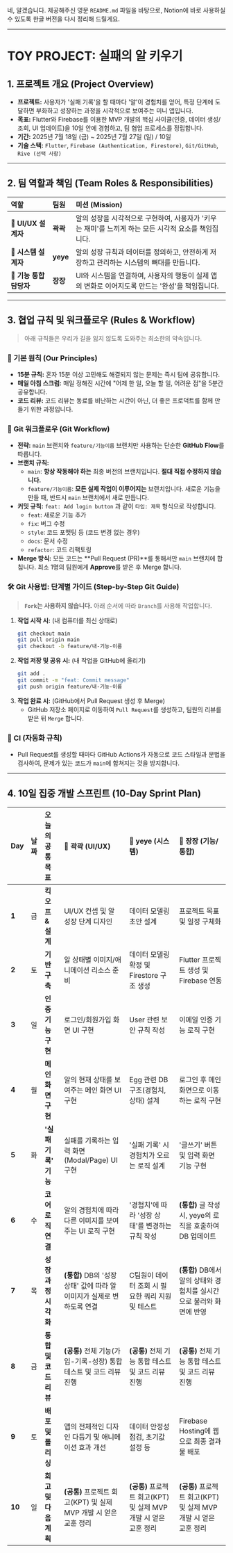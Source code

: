 네, 알겠습니다. 제공해주신 영문 `README.md` 파일을 바탕으로, Notion에 바로 사용하실 수 있도록 한글 버전을 다시 정리해 드릴게요.

-----

# **TOY PROJECT: 실패의 알 키우기**

## **1. 프로젝트 개요 (Project Overview)**

  * **프로젝트:** 사용자가 '실패 기록'을 할 때마다 '알'이 경험치를 얻어, 특정 단계에 도달하면 부화하고 성장하는 과정을 시각적으로 보여주는 미니 앱입니다.
  * **목표:** Flutter와 Firebase를 이용한 MVP 개발의 핵심 사이클(인증, 데이터 생성/조회, UI 업데이트)을 10일 안에 경험하고, 팀 협업 프로세스를 정립합니다.
  * **기간:** 2025년 7월 18일 (금) \~ 2025년 7월 27일 (일) / 10일
  * **기술 스택:** `Flutter`, `Firebase (Authentication, Firestore)`, `Git/GitHub`, `Rive (선택 사항)`

-----

## **2. 팀 역할과 책임 (Team Roles & Responsibilities)**

| 역할 | 팀원 | 미션 (Mission) |
| :--- | :--- | :--- |
| 🎨 **UI/UX 설계자** | **곽곽** | 알의 성장을 시각적으로 구현하여, 사용자가 '키우는 재미'를 느끼게 하는 모든 시각적 요소를 책임집니다. |
| 🔐 **시스템 설계자** | **yeye** | 알의 성장 규칙과 데이터를 정의하고, 안전하게 저장하고 관리하는 시스템의 뼈대를 만듭니다. |
| 🔗 **기능 통합 담당자**| **장장**| UI와 시스템을 연결하여, 사용자의 행동이 실제 앱의 변화로 이어지도록 만드는 '완성'을 책임집니다. |

-----

## **3. 협업 규칙 및 워크플로우 (Rules & Workflow)**

> 아래 규칙들은 우리가 길을 잃지 않도록 도와주는 최소한의 약속입니다.

### **🤝 기본 원칙 (Our Principles)**

  * **15분 규칙:** 혼자 15분 이상 고민해도 해결되지 않는 문제는 즉시 팀에 공유합니다.
  * **매일 아침 스크럼:** 매일 정해진 시간에 "어제 한 일, 오늘 할 일, 어려운 점"을 5분간 공유합니다.
  * **코드 리뷰:** 코드 리뷰는 동료를 비난하는 시간이 아닌, 더 좋은 프로덕트를 함께 만들기 위한 과정입니다.

### **🌿 Git 워크플로우 (Git Workflow)**

  * **전략:** `main` 브랜치와 `feature/기능이름` 브랜치만 사용하는 단순한 **GitHub Flow**를 따릅니다.
  * **브랜치 규칙:**
      * `main`: **항상 작동해야 하는** 최종 버전의 브랜치입니다. **절대 직접 수정하지 않습니다.**
      * `feature/기능이름`: **모든 실제 작업이 이루어지는** 브랜치입니다. 새로운 기능을 만들 때, 반드시 `main` 브랜치에서 새로 만듭니다.
  * **커밋 규칙:** `feat: Add login button` 과 같이 `타입: 제목` 형식으로 작성합니다.
      * `feat`: 새로운 기능 추가
      * `fix`: 버그 수정
      * `style`: 코드 포맷팅 등 (코드 변경 없는 경우)
      * `docs`: 문서 수정
      * `refactor`: 코드 리팩토링
  * **Merge 방식:** 모든 코드는 \*\*Pull Request (PR)\*\*를 통해서만 `main` 브랜치에 합칩니다. 최소 1명의 팀원에게 **Approve**를 받은 후 Merge 합니다.

### **🛠️ Git 사용법: 단계별 가이드 (Step-by-Step Git Guide)**

> **`Fork`는 사용하지 않습니다.** 아래 순서에 따라 `Branch`를 사용해 작업합니다.

1.  **작업 시작 시:** (내 컴퓨터를 최신 상태로)
    ```bash
    git checkout main
    git pull origin main
    git checkout -b feature/내-기능-이름
    ```
2.  **작업 저장 및 공유 시:** (내 작업을 GitHub에 올리기)
    ```bash
    git add .
    git commit -m "feat: Commit message"
    git push origin feature/내-기능-이름
    ```
3.  **작업 완료 시:** (GitHub에서 Pull Request 생성 후 Merge)
      * GitHub 저장소 페이지로 이동하여 `Pull Request`를 생성하고, 팀원의 리뷰를 받은 뒤 `Merge` 합니다.

### **🤖 CI (자동화 규칙)**

  * Pull Request를 생성할 때마다 GitHub Actions가 자동으로 코드 스타일과 문법을 검사하여, 문제가 있는 코드가 `main`에 합쳐지는 것을 방지합니다.

-----

## **4. 10일 집중 개발 스프린트 (10-Day Sprint Plan)**

| Day | 날짜 | **오늘의 공통 목표** | 🎨 **곽곽 (UI/UX)** | 🔐 **yeye (시스템)** | 🔗 **장장 (기능/통합)** |
| :--- | :--- | :--- | :--- | :--- | :--- |
| **1**| 금 | **킥오프 & 설계** | UI/UX 컨셉 및 알 성장 단계 디자인 | 데이터 모델링 초안 설계 | 프로젝트 목표 및 일정 구체화 |
| **2**| 토 | **기반 구축** | 알 상태별 이미지/애니메이션 리소스 준비 | 데이터 모델링 확정 및 Firestore 구조 생성 | Flutter 프로젝트 생성 및 Firebase 연동 |
| **3**| 일 | **인증 기능 구현** | 로그인/회원가입 화면 UI 구현 | User 관련 보안 규칙 작성 | 이메일 인증 기능 로직 구현 |
| **4**| 월 | **메인 화면 구현** | 알의 현재 상태를 보여주는 메인 화면 UI 구현 | Egg 관련 DB 구조(경험치, 상태) 설계 | 로그인 후 메인 화면으로 이동하는 로직 구현 |
| **5**| 화 | **'실패 기록' 기능**| 실패를 기록하는 입력 화면(Modal/Page) UI 구현 | '실패 기록' 시 경험치가 오르는 로직 설계 | '글쓰기' 버튼 및 입력 화면 기능 구현 |
| **6**| 수 | **코어 로직 연결** | 알의 경험치에 따라 다른 이미지를 보여주는 UI 로직 구현 | '경험치'에 따라 '성장 상태'를 변경하는 규칙 작성 | **(통합)** 글 작성 시, yeye의 로직을 호출하여 DB 업데이트 |
| **7**| 목 | **성장 과정 시각화** | **(통합)** DB의 '성장 상태' 값에 따라 알 이미지가 실제로 변하도록 연결 | C팀원이 데이터 조회 시 필요한 쿼리 지원 및 테스트 | **(통합)** DB에서 알의 상태와 경험치를 실시간으로 불러와 화면에 반영 |
| **8**| 금 | **통합 및 코드 리뷰**| **(공통)** 전체 기능(가입-기록-성장) 통합 테스트 및 코드 리뷰 진행 | **(공통)** 전체 기능 통합 테스트 및 코드 리뷰 진행 | **(공통)** 전체 기능 통합 테스트 및 코드 리뷰 진행 |
| **9**| 토 | **배포 및 폴리싱**| 앱의 전체적인 디자인 다듬기 및 애니메이션 효과 개선 | 데이터 안정성 점검, 초기값 설정 등 | Firebase Hosting에 웹으로 최종 결과물 배포 |
| **10**| 일 | **회고 및 다음 계획**| **(공통)** 프로젝트 회고(KPT) 및 실제 MVP 개발 시 얻은 교훈 정리 | **(공통)** 프로젝트 회고(KPT) 및 실제 MVP 개발 시 얻은 교훈 정리 | **(공통)** 프로젝트 회고(KPT) 및 실제 MVP 개발 시 얻은 교훈 정리 |
